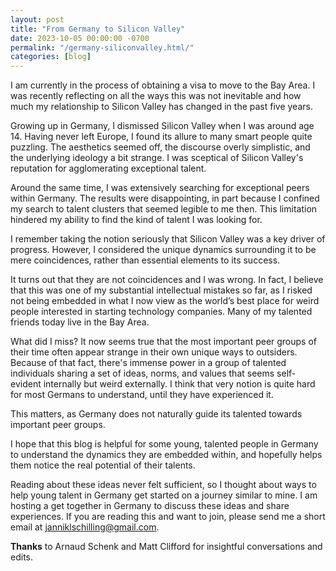 ```yaml
---
layout: post
title: "From Germany to Silicon Valley"
date: 2023-10-05 00:00:00 -0700
permalink: "/germany-siliconvalley.html/"
categories: [blog]
---
```


I am currently in the process of obtaining a visa to move to the Bay Area. I was recently reflecting on all the ways this was not inevitable and how much my relationship to Silicon Valley has changed in the past five years.

Growing up in Germany, I dismissed Silicon Valley when I was around age 14. Having never left Europe, I found its allure to many smart people quite puzzling. The aesthetics seemed off, the discourse overly simplistic, and the underlying ideology a bit strange. I was sceptical of Silicon Valley's reputation for agglomerating exceptional talent.

Around the same time, I was extensively searching for exceptional peers within Germany. The results were disappointing, in part because I confined my search to talent clusters that seemed legible to me then. This limitation hindered my ability to find the kind of talent I was looking for.

I remember taking the notion seriously that Silicon Valley was a key driver of progress. However, I considered the unique dynamics surrounding it to be mere coincidences, rather than essential elements to its success.

It turns out that they are not coincidences and I was wrong. In fact, I believe that this was one of my substantial intellectual mistakes so far, as I risked not being embedded in what I now view as the world’s best place for weird people interested in starting technology companies. Many of my talented friends today live in the Bay Area.

What did I miss? It now seems true that the most important peer groups of their time often appear strange in their own unique ways to outsiders. Because of that fact, there's immense power in a group of talented individuals sharing a set of ideas, norms, and values that seems self-evident internally but weird externally. I think that very notion is quite hard for most Germans to understand, until they have experienced it.

This matters, as Germany does not naturally guide its talented towards important peer groups.

I hope that this blog is helpful for some young, talented people in Germany to understand the dynamics they are embedded within, and hopefully helps them notice the real potential of their talents.

Reading about these ideas never felt sufficient, so I thought about ways to help young talent in Germany get started on a journey similar to mine. I am hosting a get together in Germany to discuss these ideas and share experiences. If you are reading this and want to join, please send me a short email at [janniklschilling@gmail.com](mailto:janniklschilling@gmail.com).

**Thanks** to Arnaud Schenk and Matt Clifford for insightful conversations and edits.
